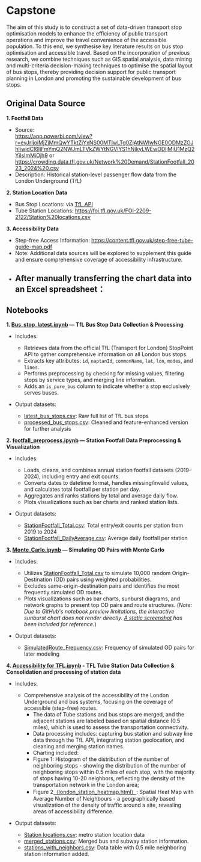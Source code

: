 # Capstone
The aim of this study is to construct a set of data-driven transport stop optimisation models to enhance the efficiency of public transport operations and improve the travel convenience of the accessible population. To this end, we synthesise key literature results on bus stop optimisation and accessible travel. Based on the incorporation of previous research, we combine techniques such as GIS spatial analysis, data mining and multi-criteria decision-making techniques to optimise the spatial layout of bus stops, thereby providing decision support for public transport planning in London and promoting the sustainable development of bus stops.

## Original Data Source
**1. Footfall Data**  
- Source:  
  https://app.powerbi.com/view?r=eyJrIjoiMjZjMmQwYTktZjYxNS00MTIwLTg0ZjAtNWIwNGE0ODMzZGJhIiwidCI6IjFmYmQ2NWJmLTVkZWYtNGVlYS1hNjkyLWEwODljMjU1MzQ2YiIsImMiOjh9
  or https://crowding.data.tfl.gov.uk/Network%20Demand/StationFootfall_2023_2024%20.csv  
- Description: Historical station-level passenger flow data from the London Underground (TfL)

**2. Station Location Data**  
- Bus Stop Locations: via [TfL API](https://api.tfl.gov.uk/StopPoint/Mode/bus?page={page})
- Tube Station Locations: https://foi.tfl.gov.uk/FOI-2209-2122/Station%20locations.csv  

**3. Accessibility Data**  
- Step-free Access Information: https://content.tfl.gov.uk/step-free-tube-guide-map.pdf  
- Note: Additional data sources will be explored to supplement this guide and ensure comprehensive coverage of accessibility infrastructure.
- After manually transferring the chart data into an Excel spreadsheet：
  - 
## Notebooks
**1. [Bus_stop_latest.ipynb](./Bus_stop_latest.ipynb) — TfL Bus Stop Data Collection & Processing**
- Includes: 
  - Retrieves data from the official TfL (Transport for London) StopPoint API to gather comprehensive information on all London bus stops.
  - Extracts key attributes: `id`, `naptanId`, `commonName`, `lat`, `lon`, `modes`, and `lines`.
  - Performs preprocessing by checking for missing values, filtering stops by service types, and merging line information.
  - Adds an `is_pure_bus` column to indicate whether a stop exclusively serves buses.
 
- Output datasets:
  - [latest_bus_stops.csv](./latest_bus_stops.csv): Raw full list of TfL bus stops
  - [processed_bus_stops.csv](./processed_bus_stops.csv): Cleaned and feature-enhanced version for further analysis
  
**2. [footfall_preprocess.ipynb](./footfall_preprocess.ipynb) — Station Footfall Data Preprocessing & Visualization**
- Includes:
  - Loads, cleans, and combines annual station footfall datasets (2019–2024), including entry and exit counts.
  - Converts dates to datetime format, handles missing/invalid values, and calculates total footfall per station per day.
  - Aggregates and ranks stations by total and average daily flow.
  - Plots visualizations such as bar charts and ranked station lists.
  
- Output datasets:
  - [StationFootfall_Total.csv](./StationFootfall_Total.csv): Total entry/exit counts per station from 2019 to 2024
  - [StationFootfall_DailyAverage.csv](./StationFootfall_DailyAverage.csv): Average daily footfall per station
 
**3. [Monte_Carlo.ipynb](./Monte_Carlo.ipynb) — Simulating OD Pairs with Monte Carlo**
- Includes:
  - Utilizes [StationFootfall_Total.csv](./StationFootfall_Total.csv) to simulate 10,000 random Origin-Destination (OD) pairs using weighted probabilities.
  - Excludes same-origin-destination pairs and identifies the most frequently simulated OD routes.
  - Plots visualizations such as bar charts, sunburst diagrams, and network graphs to present top OD pairs and route structures.
    (_Note: Due to GitHub's notebook preview limitations, the interactive sunburst chart does not render directly. [A static screenshot](./top_routes_sunburst_plot.png) has been included for reference._)

- Output datasets:
  - [SimulatedRoute_Frequency.csv](./SimulatedRoute_Frequency.csv): Frequency of simulated OD pairs for later modeling
 
**4.  [Accessibility for TFL.ipynb](./Accessibility%20for%20TFL.ipynb) - TFL Tube Station Data Collection & Consolidation and processing of station data**
- Includes:
  - Comprehensive analysis of the accessibility of the London Underground and bus systems, focusing on the coverage of accessible (step-free) routes.
	- The data of Tube stations and bus stops are merged, and the adjacent stations are labeled based on spatial distance (0.5 miles), which is used to assess the transportation connectivity.
	- Data processing includes: capturing bus station and subway line data through the TfL API, integrating station geolocation, and cleaning and merging station names.
	- Charting included:
	- Figure 1: Histogram of the distribution of the number of neighboring stops - showing the distribution of the number of neighboring stops within 0.5 miles of each stop, with the majority of stops having 10-20 neighbors, reflecting the density of the transportation network in the London area;
	- Figure 2[（london_station_heatmap.html）](./data/london_station_heatmap.html): Spatial Heat Map with Average Number of Neighbours - a geographically based visualization of the density of traffic around a site, revealing areas of accessibility difference.


- Output datasets:
	- [Station locations.csv](./data/Station%20locations.csv): metro station location data
	- [merged_stations.csv](./data/merged_stations.csv): Merged bus and subway station information.
	- [stations_with_neighbors.csv](./data/stations_with_neighbors.csv): Data table with 0.5 mile neighboring station information added.
